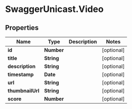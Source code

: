 # SwaggerUnicast.Video

## Properties

Name | Type | Description | Notes
------------ | ------------- | ------------- | -------------
**id** | **Number** |  | [optional] 
**title** | **String** |  | [optional] 
**description** | **String** |  | [optional] 
**timestamp** | **Date** |  | [optional] 
**url** | **String** |  | [optional] 
**thumbnailUrl** | **String** |  | [optional] 
**score** | **Number** |  | [optional] 


